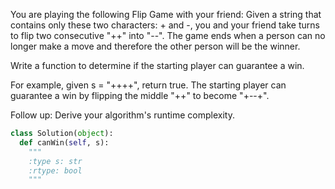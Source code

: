 
You are playing the following Flip Game with your friend: Given a string that contains only these two characters: + and -, you and your friend take turns to flip two consecutive "++" into "--". The game ends when a person can no longer make a move and therefore the other person will be the winner.



Write a function to determine if the starting player can guarantee a win.



For example, given s = "++++", return true. The starting player can guarantee a win by flipping the middle "++" to become "+--+".


Follow up:
Derive your algorithm's runtime complexity.



```python
class Solution(object):
  def canWin(self, s):
    """
    :type s: str
    :rtype: bool
    """
```

